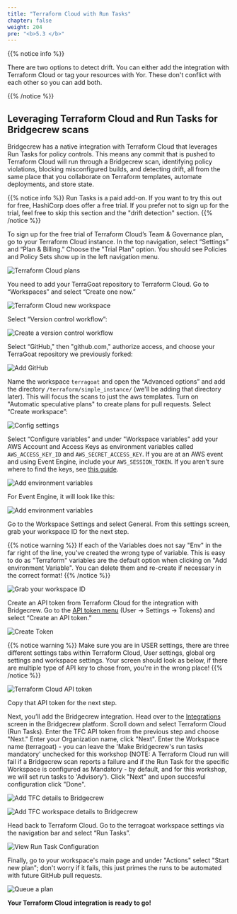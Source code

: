 ```yaml
---
title: "Terraform Cloud with Run Tasks"
chapter: false
weight: 204
pre: "<b>5.3 </b>"
---
```


{{% notice info %}}
<p style='text-align: left;'>
There are two options to detect drift. You can either add the integration with Terraform Cloud or tag your resources with Yor. These don't conflict with each other so you can add both.
</p>
{{% /notice %}}


## Leveraging Terraform Cloud and Run Tasks for Bridgecrew scans

Bridgecrew has a native integration with Terraform Cloud that leverages Run Tasks for policy controls. This means any commit that is pushed to Terraform Cloud will run through a Bridgecrew scan, identifying policy violations, blocking misconfigured builds, and detecting drift, all from the same place that you collaborate on Terraform templates, automate deployments, and store state.

{{% notice info %}}
Run Tasks is a paid add-on. If you want to try this out for free, HashiCorp does offer a free trial. If you prefer not to sign up for the trial, feel free to skip this section and the "drift detection" section.
{{% /notice %}}

To sign up for the free trial of Terraform Cloud’s Team & Governance plan, go to your Terraform Cloud instance. In the top navigation, select “Settings” and “Plan & Billing.” Choose the "Trial Plan" option. You should see Policies and Policy Sets show up in the left navigation menu.

![Terraform Cloud plans](images/tfc_billing.png "Terraform Cloud plans")

You need to add your TerraGoat repository to Terraform Cloud. Go to “Workspaces” and select “Create one now.”

![Terraform Cloud new workspace](images/tfc_new_workspace.png "Terraform Cloud new workspace")

Select “Version control workflow”:

![Create a version control workflow](images/terraform_cloud_create_workspace.png "Create a version control workflow")

Select “GitHub," then "github.com," authorize access, and choose your TerraGoat repository we previously forked:

![Add GitHub](images/terraform_cloud_add_github.png "Add GitHub")

Name the workspace `terragoat` and open the “Advanced options” and add the directory `/terraform/simple_instance/` (we'll be adding that directory later). This will focus the scans to just the aws templates. Turn on "Automatic speculative plans" to create plans for pull requests. Select “Create workspace”:

![Config settings](images/terraform_cloud_config_settings.png "Config settings")

Select “Configure variables” and under "Workspace variables" add your AWS Account and Access Keys as environment variables called `AWS_ACCESS_KEY_ID` and `AWS_SECRET_ACCESS_KEY`. If you are at an AWS event and using Event Engine, include your `AWS_SESSION_TOKEN`. If you aren’t sure where to find the keys, see [this guide](https://docs.aws.amazon.com/powershell/latest/userguide/pstools-appendix-sign-up.html).

![Add environment variables](images/terraform_cloud_env_variables.png "Add environment variables")

For Event Engine, it will look like this:

![Add environment variables](images/terraform_cloud_env_variables_ee.png "Add environment variables")

Go to the Workspace Settings and select General. From this settings screen, grab your workspace ID for the next step.

{{% notice warning %}}
If each of the Variables does not say "Env" in the far right of the line, you've created the wrong type of variable. This is easy to do as "Terraform" variables are the default option when clicking on "Add environment Variable". You can delete them and re-create if necessary in the correct format!
{{% /notice %}}


![Grab your workspace ID](images/tfc_workspace_overview.png "Grab your workspace ID")

Create an API token from Terraform Cloud for the integration with Bridgecrew. Go to the [API token menu](https://app.terraform.io/app/settings/tokens) (User -> Settings -> Tokens) and select “Create an API token.”


![Create Token](images/tfc_user_token.png "Create Token")

{{% notice warning %}}
Make sure you are in USER settings, there are three different settings tabs within Terraform Cloud, User settings, global org settings and workspace settings. Your screen should look as below, if there are multiple type of API key to chose from, you're in the wrong place!
{{% /notice %}}


![Terraform Cloud API token](images/terraform_cloud_api_token.png "Terraform Cloud API token")

Copy that API token for the next step.

Next, you’ll add the Bridgecrew integration. Head over to the [Integrations](https://www.bridgecrew.cloud/integrations) screen in the Bridgecrew platform. Scroll down and select Terraform Cloud (Run Tasks). Enter the TFC API token from the previous step and choose "Next." Enter your Organization name, click "Next". Enter the Workspace name (terragoat) - you can leave the 'Make Bridgecrew's run tasks mandatory' unchecked for this workshop (NOTE: A Terraform Cloud run will fail if a Bridgecrew scan reports a failure and if the Run Task for the specific Workspace is configured as Mandatory - by default, and for this workshop, we will set run tasks to 'Advisory'). Click "Next" and upon succesful configuration click "Done".

![Add TFC details to Bridgecrew](images/bc_tfc_details_runtasks.png "Add TFC details to Bridgecrew")

![Add TFC workspace details to Bridgecrew](images/bc_tfc_details_runtasks2.png "Add TFC workspace details to Bridgecrew")

 Head back to Terraform Cloud. Go to the terragoat workspace settings via the navigation bar and select “Run Tasks”.

![View Run Task Configuration](images/terraform_cloud_runtask_config.png "View Run Task Configration")

Finally, go to your workspace's main page and under "Actions" select "Start new plan"; don't worry if it fails, this just primes the runs to be automated with future GitHub pull requests.

![Queue a plan](images/tfc_queue.png "Queue a plan")

**Your Terraform Cloud integration is ready to go!**